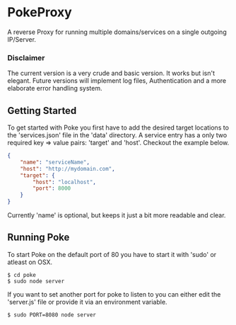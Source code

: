 # PokeProxy
A reverse Proxy for running multiple domains/services on a single outgoing IP/Server. 

### Disclaimer
The current version is a very crude and basic version. It works but isn't elegant. Future versions will implement log files, Authentication and a more elaborate error handling system.

## Getting Started
To get started with Poke you first have to add the desired target locations to the 'services.json' file in the 'data' directory.
A service entry has a only two required key => value pairs: 'target' and 'host'. Checkout the example below.

```JSON
{
    "name": "serviceName",
    "host": "http://mydomain.com",
    "target": {
        "host": "localhost",
        "port": 8000
    }
}
```

Currently 'name' is optional, but keeps it just a bit more readable and clear.

## Running Poke
To start Poke on the default port of 80 you have to start it with 'sudo' or atleast on OSX.

```console
$ cd poke
$ sudo node server
```

If you want to set another port for poke to listen to you can either edit the 'server.js' file or provide it via an environment variable.

```console
$ sudo PORT=8080 node server
```